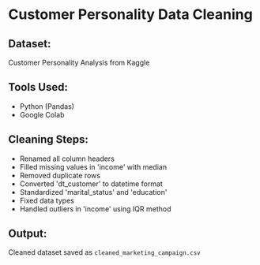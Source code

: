 # Customer Personality Data Cleaning

## Dataset:
Customer Personality Analysis from Kaggle

## Tools Used:
- Python (Pandas)
- Google Colab

## Cleaning Steps:
- Renamed all column headers
- Filled missing values in 'income' with median
- Removed duplicate rows
- Converted 'dt_customer' to datetime format
- Standardized 'marital_status' and 'education'
- Fixed data types
- Handled outliers in 'income' using IQR method

## Output:
Cleaned dataset saved as `cleaned_marketing_campaign.csv`
